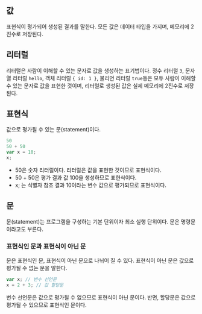 ## 값
표현식이 평가되어 생성된 결과를 말한다.
모든 값은 데이터 타입을 가지며, 메모리에 2진수로 저장된다.

## 리터럴
리터럴은 사람이 이해할 수 있는 문자로 값을 생성하는 표기법이다.
정수 리터럴 `3`, 문자열 리터럴 `hello`, 객체 리터럴 `{ id: 1 }`, 불리언 리터럴 `true`등은 모두 사람이 이해할 수 있는 문자로 값을 표현한 것이며,
리터럴로 생성된 값은 실제 메모리에 2진수로 저장된다.

## 표현식
값으로 평가될 수 있는 문(statement)이다.
```js
50
50 + 50 
var x = 10;
x;
```
- 50은 숫자 리터럴이다. 리터럴은 값을 표현한 것이므로 표현식이다.
- 50 + 50은 평가 결과 값 100을 생성하므로 표현식이다.
- x; 는 식별자 참조 결과 10이라는 변수 값으로 평가되므로 표현식이다.


## 문
문(statement)는 프로그램을 구성하는 기본 단위이자 최소 실행 단위이다.
문은 명령문이라고도 부른다.


### 표현식인 문과 표현식이 아닌 문
문은 표현식인 문, 표현식이 아닌 문으로 나뉘어 질 수 있다.
표현식이 아닌 문은 값으로 평가될 수 없는 문을 말한다.

```js
var x; // 변수 선언문
x = 2 + 3; // 값 할당문
```

변수 선언문은 값으로 평가될 수 없으므로 표현식이 아닌 문이다.
반면, 할당문은 값으로 평가될 수 있으므로 표현식인 문이다.
